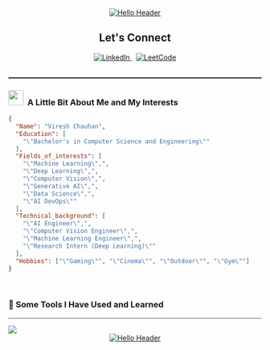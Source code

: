 <div align="center">
  <a href="https://github.com/Enity300">
    <img src="https://capsule-render.vercel.app/api?type=waving&color=gradient&height=100&section=header&text=Hello!&fontSize=90&fontColor=fff&animation=twinkling&lineHeight=200" alt="Hello Header" />
  </a>
  <br>
  <h2>Let's Connect</h2>
</div>

<div align="center">
  <a href="https://www.linkedin.com/in/vireshchauhan" target="_blank">
    <img src="https://img.shields.io/badge/LinkedIn-0077B5?style=for-the-badge&logo=linkedin&logoColor=white" alt="LinkedIn">
  </a>&nbsp;
  <a href="https://leetcode.com/u/enity300/" target="_blank">
    <img src="https://img.shields.io/badge/LeetCode-000000?style=for-the-badge&logo=LeetCode&logoColor=white" alt="LeetCode">
  </a>
</div>
<br>

<hr style="height: 3px; border: none; background-color: #555;" />

<h3><img src="https://media2.giphy.com/media/v1.Y2lkPTc5MGI3NjExMXkyOXB6azhhMDBmdG1mbWltdDVwN3hydXZvNXdpZXM3cG5mMmplMyZlcD12MV9pbnRlcm5hbF9naWZfYnlfaWQmY3Q9Zw/ENY5vJgJPEfG3Ym14H/giphy.gif" width="30px" height="30px">&nbsp; A Little Bit About Me and My Interests</h3>

```json
{
  "Name": "Viresh Chauhan",
  "Education": [
    "\"Bachelor's in Computer Science and Engineering\""
  ],
  "Fields_of_interests": [
    "\"Machine Learning\",",
    "\"Deep Learning\",",
    "\"Computer Vision\",",
    "\"Generative AI\",",
    "\"Data Science\",",
    "\"AI DevOps\""
  ],
  "Technical_background": [
    "\"AI Engineer\",",
    "\"Computer Vision Engineer\",",
    "\"Machine Learning Engineer\",",
    "\"Research Intern (Deep Learning)\""
  ],
  "Hobbies": ["\"Gaming\"", "\"Cinema\"", "\"Outdoor\"", "\"Gym\""]
}
```
<br>

<h3>🚀 Some Tools I Have Used and Learned</h3>
<hr style="height: 1px; border: none; background-color: #555;" />
<div align="left">
  <img src="https://skillicons.dev/icons?i=vscode,py,c,cpp,js,react,vue,html,bootstrap,css,mongodb,mysql,nodejs,php,laravel,flutter,docker,kubernetes,aws,linux,git,webpack,figma" />
</div>

<div align="center">
  <a href="https://github.com/Enity300">
    <img src="https://capsule-render.vercel.app/api?type=waving&color=gradient&height=100&section=footer&animation=twinkling&lineHeight=200" alt="Hello Header" />
  </a>
</div>
